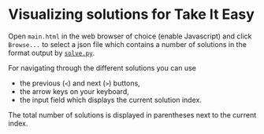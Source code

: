 # Visualizing solutions for Take It Easy

Open `main.html` in the web browser of choice (enable Javascript) and click `Browse...` to select a json file which contains a number of solutions in the format output by [`solve.py`](https://github.com/Dominik1123/Solver-for-TakeItEasy/blob/master/solve.py).

For navigating through the different solutions you can use

* the previous (`<`) and next (`>`) buttons,
* the arrow keys on your keyboard,
* the input field which displays the current solution index.

The total number of solutions is displayed in parentheses next to the current index.